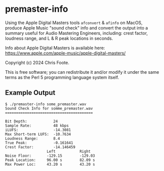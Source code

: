 # premaster-info

Using the Apple Digital Masters tools `afconvert` & `afinfo` on MacOS,
produce Apple Music "sound check" info and convert the output
into a summary useful for Audio Mastering Engineers, including:
crest factor, loudness range, and L & R peak locations in seconds.

Info about Apple Digital Masters is available here:
<https://www.apple.com/apple-music/apple-digital-masters/>

Copyright (c) 2024 Chris Foote.

This is free software; you can redistribute it and/or modify it under
the same terms as the Perl 5 programming language system itself.

## Example Output

```
$ ./premaster-info some_premaster.wav 
Sound Check Info for somme_premaster.wav
========================================

Bit Depth:            24
Sample Rate:          48 kbps
iLUFS:                -14.3081
Max Short-term LUFS:  -10.7634
Loudness Range:       8.4
True Peak:            -0.161641
Crest Factor:         -14.146459
                   Left           Right
Noise Floor:       -129.15        -129.03
Peak Location:     96.00 s        82.09 s
Max Power Loc:     43.20 s        43.20 s
```
